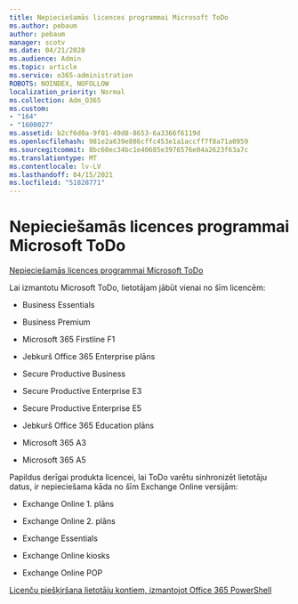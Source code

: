 ```yaml
---
title: Nepieciešamās licences programmai Microsoft ToDo
ms.author: pebaum
author: pebaum
manager: scotv
ms.date: 04/21/2020
ms.audience: Admin
ms.topic: article
ms.service: o365-administration
ROBOTS: NOINDEX, NOFOLLOW
localization_priority: Normal
ms.collection: Adm_O365
ms.custom:
- "164"
- "1600027"
ms.assetid: b2cf6d0a-9f01-49d8-8653-6a3366f6119d
ms.openlocfilehash: 981e2a639e886cffc453e1a1accff7f8a71a0959
ms.sourcegitcommit: 8bc60ec34bc1e40685e3976576e04a2623f63a7c
ms.translationtype: MT
ms.contentlocale: lv-LV
ms.lasthandoff: 04/15/2021
ms.locfileid: "51828771"
---
```

# <a name="required-licenses-for-microsoft-todo"></a>Nepieciešamās licences programmai Microsoft ToDo

[Nepieciešamās licences programmai Microsoft ToDo](https://support.office.com/article/381e9d1b-c500-49b5-973e-890fd86528d7.aspx)
  
Lai izmantotu Microsoft ToDo, lietotājam jābūt vienai no šīm licencēm:
  
- Business Essentials

- Business Premium

- Microsoft 365 Firstline F1

- Jebkurš Office 365 Enterprise plāns

- Secure Productive Business

- Secure Productive Enterprise E3

- Secure Productive Enterprise E5

- Jebkurš Office 365 Education plāns

- Microsoft 365 A3

- Microsoft 365 A5

Papildus derīgai produkta licencei, lai ToDo varētu sinhronizēt lietotāju datus, ir nepieciešama kāda no šīm Exchange Online versijām:
  
- Exchange Online 1. plāns

- Exchange Online 2. plāns

- Exchange Essentials

- Exchange Online kiosks

- Exchange Online POP

[Licenču piešķiršana lietotāju kontiem, izmantojot Office 365 PowerShell](https://docs.microsoft.com/office365/enterprise/powershell/assign-licenses-to-user-accounts-with-office-365-powershell )
  